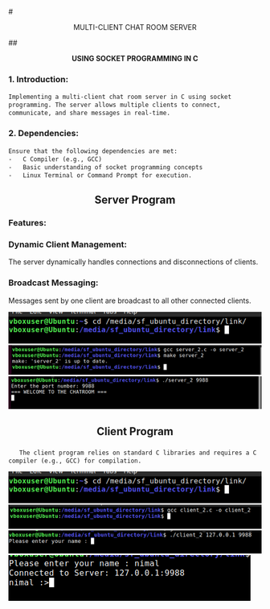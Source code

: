 #<p align="center">MULTI-CLIENT CHAT ROOM SERVER<p>
##**<p align="center">USING SOCKET PROGRAMMING IN C<p>**

### 1.	Introduction:

    Implementing a multi-client chat room server in C using socket programming. The server allows multiple clients to connect, communicate, and share messages in real-time.

### 2.	Dependencies: 
 	Ensure that the following dependencies are met:
    -   C Compiler (e.g., GCC)
    -	Basic understanding of socket programming concepts
    -	Linux Terminal or Command Prompt for execution.

##  <p align="center">	Server Program  </p>
### Features:
  ### Dynamic Client Management:
The server dynamically handles connections and disconnections of clients.
  ### Broadcast Messaging:
Messages sent by one client are broadcast to all other connected clients.

![Run Server](/img/Picture1.png)
![Run Server](/img/Picture2.png)
![Run Server](/img/Picture3.png)

##  <p align="center">	Client Program  </p>
       The client program relies on standard C libraries and requires a C compiler (e.g., GCC) for compilation. 


![Run Client](/img/Picture4.png)
![Run Client](/img/Picture5.png)
![Run Client](/img/Picture6.png)
![Run Client](/img/Picture7.png)
